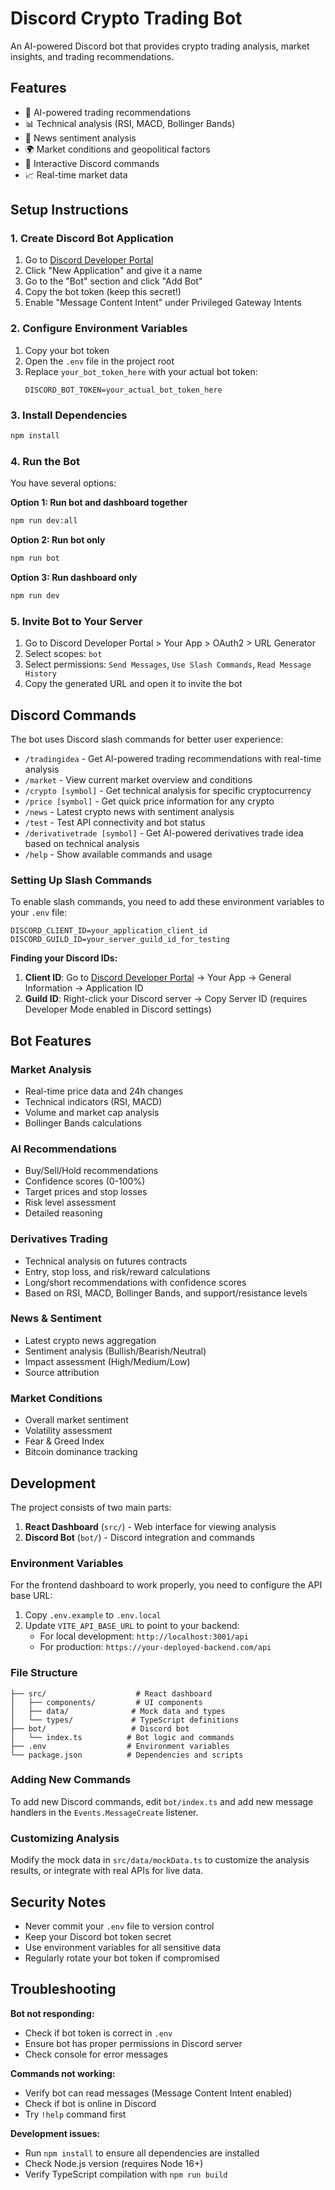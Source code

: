 # Discord Crypto Trading Bot

An AI-powered Discord bot that provides crypto trading analysis, market insights, and trading recommendations.

## Features

- 🤖 AI-powered trading recommendations
- 📊 Technical analysis (RSI, MACD, Bollinger Bands)
- 📰 News sentiment analysis
- 🌍 Market conditions and geopolitical factors
- 💬 Interactive Discord commands
- 📈 Real-time market data

## Setup Instructions

### 1. Create Discord Bot Application

1. Go to [Discord Developer Portal](https://discord.com/developers/applications)
2. Click "New Application" and give it a name
3. Go to the "Bot" section and click "Add Bot"
4. Copy the bot token (keep this secret!)
5. Enable "Message Content Intent" under Privileged Gateway Intents

### 2. Configure Environment Variables

1. Copy your bot token
2. Open the `.env` file in the project root
3. Replace `your_bot_token_here` with your actual bot token:
   ```
   DISCORD_BOT_TOKEN=your_actual_bot_token_here
   ```

### 3. Install Dependencies

```bash
npm install
```

### 4. Run the Bot

You have several options:

**Option 1: Run bot and dashboard together**
```bash
npm run dev:all
```

**Option 2: Run bot only**
```bash
npm run bot
```

**Option 3: Run dashboard only**
```bash
npm run dev
```

### 5. Invite Bot to Your Server

1. Go to Discord Developer Portal > Your App > OAuth2 > URL Generator
2. Select scopes: `bot`
3. Select permissions: `Send Messages`, `Use Slash Commands`, `Read Message History`
4. Copy the generated URL and open it to invite the bot

## Discord Commands

The bot uses Discord slash commands for better user experience:

- `/tradingidea` - Get AI-powered trading recommendations with real-time analysis
- `/market` - View current market overview and conditions
- `/crypto [symbol]` - Get technical analysis for specific cryptocurrency
- `/price [symbol]` - Get quick price information for any crypto
- `/news` - Latest crypto news with sentiment analysis
- `/test` - Test API connectivity and bot status
- `/derivativetrade [symbol]` - Get AI-powered derivatives trade idea based on technical analysis
- `/help` - Show available commands and usage

### Setting Up Slash Commands

To enable slash commands, you need to add these environment variables to your `.env` file:

```env
DISCORD_CLIENT_ID=your_application_client_id
DISCORD_GUILD_ID=your_server_guild_id_for_testing
```

**Finding your Discord IDs:**
1. **Client ID**: Go to [Discord Developer Portal](https://discord.com/developers/applications) → Your App → General Information → Application ID
2. **Guild ID**: Right-click your Discord server → Copy Server ID (requires Developer Mode enabled in Discord settings)

## Bot Features

### Market Analysis
- Real-time price data and 24h changes
- Technical indicators (RSI, MACD)
- Volume and market cap analysis
- Bollinger Bands calculations

### AI Recommendations
- Buy/Sell/Hold recommendations
- Confidence scores (0-100%)
- Target prices and stop losses
- Risk level assessment
- Detailed reasoning

### Derivatives Trading
- Technical analysis on futures contracts
- Entry, stop loss, and risk/reward calculations
- Long/short recommendations with confidence scores
- Based on RSI, MACD, Bollinger Bands, and support/resistance levels

### News & Sentiment
- Latest crypto news aggregation
- Sentiment analysis (Bullish/Bearish/Neutral)
- Impact assessment (High/Medium/Low)
- Source attribution

### Market Conditions
- Overall market sentiment
- Volatility assessment
- Fear & Greed Index
- Bitcoin dominance tracking

## Development

The project consists of two main parts:

1. **React Dashboard** (`src/`) - Web interface for viewing analysis
2. **Discord Bot** (`bot/`) - Discord integration and commands

### Environment Variables

For the frontend dashboard to work properly, you need to configure the API base URL:

1. Copy `.env.example` to `.env.local`
2. Update `VITE_API_BASE_URL` to point to your backend:
   - For local development: `http://localhost:3001/api`
   - For production: `https://your-deployed-backend.com/api`

### File Structure

```
├── src/                    # React dashboard
│   ├── components/         # UI components
│   ├── data/              # Mock data and types
│   └── types/             # TypeScript definitions
├── bot/                   # Discord bot
│   └── index.ts          # Bot logic and commands
├── .env                  # Environment variables
└── package.json          # Dependencies and scripts
```

### Adding New Commands

To add new Discord commands, edit `bot/index.ts` and add new message handlers in the `Events.MessageCreate` listener.

### Customizing Analysis

Modify the mock data in `src/data/mockData.ts` to customize the analysis results, or integrate with real APIs for live data.

## Security Notes

- Never commit your `.env` file to version control
- Keep your Discord bot token secret
- Use environment variables for all sensitive data
- Regularly rotate your bot token if compromised

## Troubleshooting

**Bot not responding:**
- Check if bot token is correct in `.env`
- Ensure bot has proper permissions in Discord server
- Check console for error messages

**Commands not working:**
- Verify bot can read messages (Message Content Intent enabled)
- Check if bot is online in Discord
- Try `!help` command first

**Development issues:**
- Run `npm install` to ensure all dependencies are installed
- Check Node.js version (requires Node 16+)
- Verify TypeScript compilation with `npm run build`
